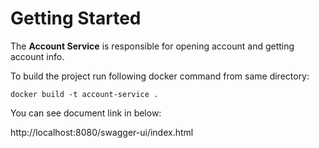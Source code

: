# Getting Started

The **Account Service** is responsible for opening account and getting account info.

To build the project run following docker command from same directory:

`docker build -t account-service .`

You can see document link in below:

http://localhost:8080/swagger-ui/index.html